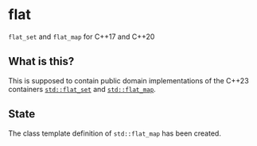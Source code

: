 # flat
`flat_set` and `flat_map` for C++17 and C++20

## What is this?

This is supposed to contain public domain implementations of the C++23 containers [`std::flat_set`](https://timsong-cpp.github.io/cppwp/n4950/flat.set.syn) and [`std::flat_map`](https://timsong-cpp.github.io/cppwp/n4950/flat.map.syn).

## State

The class template definition of `std::flat_map` has been created.
